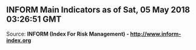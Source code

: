 ## INFORM Main Indicators as of Sat, 05 May 2018 03:26:51 GMT

Source: **INFORM (Index For Risk Management) - http://www.inform-index.org**